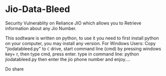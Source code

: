 # Jio-Data-Bleed
Security Vulnerablity on Reliance JIO which allows you to Retrieve information about any Jio Number.

This sodtware is written on python, to use it you need to first install python on your computer, you may install any version.
For Windows Users:
Copy "jiodatableed.py" to `C` drive, start command line (cmd) by pressing windows key+ r, then type cmd, press enter.
type in command line: python jiodatableed.py
then enter the jio phone number and enjoy....



Do share
